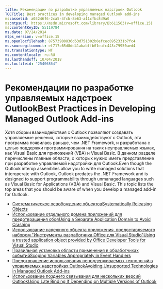 ```yaml
---
title: Рекомендации по разработке управляемых надстроек Outlook
TOCTitle: Best practices in developing managed Outlook add-ins
ms:assetid: a03246f6-2ca5-4fcb-8e63-a11cfbc8d9a0
ms:mtpsurl: https://msdn.microsoft.com/library/Bb611563(v=office.15)
ms:contentKeyID: 55119784
ms.date: 07/24/2014
mtps_version: v=office.15
ms.openlocfilehash: 87573980836d63d751302b0efcec0952331b7fc4
ms.sourcegitcommit: ef717c65d8dd41ababffb01eafc443c79950aed4
ms.translationtype: HT
ms.contentlocale: ru-RU
ms.lasthandoff: 10/04/2018
ms.locfileid: "25406864"
---
```

# <a name="best-practices-in-developing-managed-outlook-add-ins"></a><span data-ttu-id="27924-102">Рекомендации по разработке управляемых надстроек Outlook</span><span class="sxs-lookup"><span data-stu-id="27924-102">Best Practices in Developing Managed Outlook Add-ins</span></span>

<span data-ttu-id="27924-p101">Хотя сборки взаимодействия с Outlook позволяют создавать управляемые решения, которые взаимодействуют с Outlook, эта программа появилась раньше, чем .NET Framework, и разработана с целью поддержки программирования на таких неуправляемых языках, как Visual Basic для приложений (VBA) и Visual Basic. В данном разделе перечислены главные области, о которых нужно иметь представление при разработке управляемой надстройки для Outlook.</span><span class="sxs-lookup"><span data-stu-id="27924-p101">Even though the Outlook interop assemblies allow you to write managed solutions that interoperate with Outlook, Outlook predates the .NET Framework and is designed to support programmability through unmanaged languages such as Visual Basic for Applications (VBA) and Visual Basic. This topic lists the top areas that you should be aware of when you develop a managed add-in for Outlook.</span></span>

- [<span data-ttu-id="27924-105">Систематическое освобождение объектов</span><span class="sxs-lookup"><span data-stu-id="27924-105">Systematically Releasing Objects</span></span>](systematically-releasing-objects.md)
- [<span data-ttu-id="27924-106">Использование отдельного домена приложений для предотвращения сбоя</span><span class="sxs-lookup"><span data-stu-id="27924-106">Using a Separate Application Domain to Avoid Crashing</span></span>](using-a-separate-application-domain-to-avoid-crashing.md)
- [<span data-ttu-id="27924-107">Использование надежного объекта приложения, предоставляемого набором "Инструменты разработчика Office для Visual Studio"</span><span class="sxs-lookup"><span data-stu-id="27924-107">Using a trusted application object provided by Office Developer Tools for Visual Studio</span></span>](using-a-trusted-application-object-provided-by-office-developer-tools-for-visual-studio.md)
- [<span data-ttu-id="27924-108">Правильная установка области применения в обработчиках событий</span><span class="sxs-lookup"><span data-stu-id="27924-108">Scoping Variables Appropriately in Event Handlers</span></span>](scoping-variables-appropriately-in-event-handlers.md)
- [<span data-ttu-id="27924-109">Предотвращение использования неподдерживаемых технологий в управляемых надстройках Outlook</span><span class="sxs-lookup"><span data-stu-id="27924-109">Avoiding Unsupported Technologies in Managed Outlook Add-ins</span></span>](avoiding-unsupported-technologies-in-managed-outlook-add-ins.md)
- [<span data-ttu-id="27924-110">Использование позднего связывания для нескольких версий Outlook</span><span class="sxs-lookup"><span data-stu-id="27924-110">Using Late Binding If Depending on Multiple Versions of Outlook</span></span>](using-late-binding-if-depending-on-multiple-versions-of-outlook.md)

